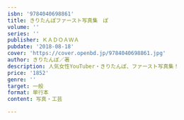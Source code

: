 ```yaml
---
isbn: '9784040698861'
title: きりたんぽファースト写真集　ぽ
volume: ''
series: ''
publisher: ＫＡＤＯＡＷＡ
pubdate: '2018-08-18'
cover: 'https://cover.openbd.jp/9784040698861.jpg'
author: きりたんぽ／著
description: 人気女性YouTuber・きりたんぽ、ファースト写真集！
price: '1852'
genre: ''
target: 一般
format: 単行本
content: 写真・工芸

---
```

